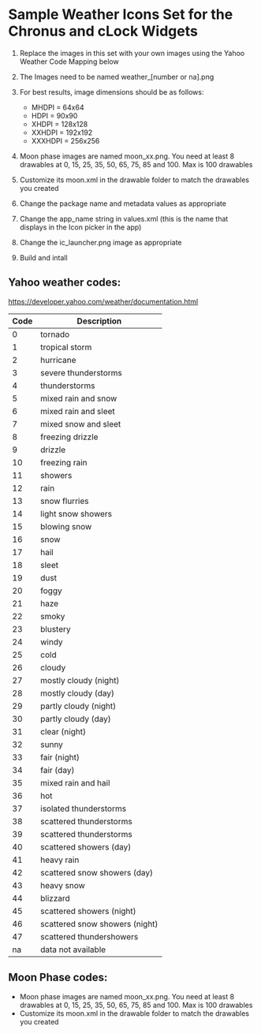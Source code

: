 # Sample Weather Icons Set for the Chronus and cLock Widgets


1) Replace the images in this set with your own images using the Yahoo Weather Code Mapping below<br />
2) The Images need to be named weather_[number or na].png<br />
3) For best results, image dimensions should be as follows:
   - MHDPI = 64x64
   - HDPI = 90x90
   - XHDPI = 128x128
   - XXHDPI = 192x192
   - XXXHDPI = 256x256<br />

4) Moon phase images are named moon_xx.png. You need at least 8 drawables at 0, 15, 25, 35, 50, 65, 75, 85 and 100. Max is 100 drawables<br />
5) Customize its moon.xml in the drawable folder to match the drawables you created<br />
6) Change the package name and metadata values as appropriate<br />
7) Change the app_name string in values.xml (this is the name that displays in the Icon picker in the app)<br />
8) Change the ic_launcher.png image as appropriate<br />
9) Build and intall

## Yahoo weather codes:

https://developer.yahoo.com/weather/documentation.html

| Code 	| Description                    	|
|------	|--------------------------------	|
| 0    	| tornado                        	|
| 1    	| tropical storm                 	|
| 2    	| hurricane                      	|
| 3    	| severe thunderstorms           	|
| 4    	| thunderstorms                  	|
| 5    	| mixed rain and snow            	|
| 6    	| mixed rain and sleet           	|
| 7    	| mixed snow and sleet           	|
| 8    	| freezing drizzle               	|
| 9    	| drizzle                        	|
| 10   	| freezing rain                  	|
| 11   	| showers                        	|
| 12   	| rain                           	|
| 13   	| snow flurries                  	|
| 14   	| light snow showers             	|
| 15   	| blowing snow                   	|
| 16   	| snow                           	|
| 17   	| hail                           	|
| 18   	| sleet                          	|
| 19   	| dust                           	|
| 20   	| foggy                          	|
| 21   	| haze                           	|
| 22   	| smoky                          	|
| 23   	| blustery                       	|
| 24   	| windy                          	|
| 25   	| cold                           	|
| 26   	| cloudy                         	|
| 27   	| mostly cloudy (night)          	|
| 28   	| mostly cloudy (day)            	|
| 29   	| partly cloudy (night)          	|
| 30   	| partly cloudy (day)            	|
| 31   	| clear (night)                  	|
| 32   	| sunny                          	|
| 33   	| fair (night)                   	|
| 34   	| fair (day)                     	|
| 35   	| mixed rain and hail            	|
| 36   	| hot                            	|
| 37   	| isolated thunderstorms         	|
| 38   	| scattered thunderstorms        	|
| 39   	| scattered thunderstorms        	|
| 40   	| scattered showers (day)        	|
| 41   	| heavy rain                     	|
| 42   	| scattered snow showers (day)   	|
| 43   	| heavy snow                     	|
| 44   	| blizzard                       	|
| 45   	| scattered showers (night)      	|
| 46   	| scattered snow showers (night) 	|
| 47   	| scattered thundershowers       	|
| na   	| data not available             	|

## Moon Phase codes:

- Moon phase images are named moon_xx.png. You need at least 8 drawables at 0, 15, 25, 35, 50, 65, 75, 85 and 100. Max is 100 drawables
- Customize its moon.xml in the drawable folder to match the drawables you created
